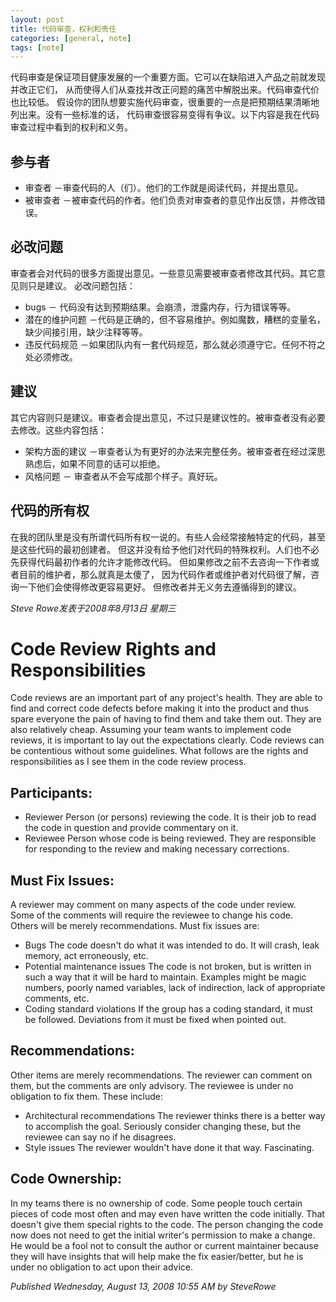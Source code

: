 ```yaml
---
layout: post
title: 代码审查，权利和责任
categories: [general, note]
tags: [note]
---
```


代码审查是保证项目健康发展的一个重要方面。它可以在缺陷进入产品之前就发现并改正它们，
从而使得人们从查找并改正问题的痛苦中解脱出来。代码审查代价也比较低。
假设你的团队想要实施代码审查，很重要的一点是把预期结果清晰地列出来。没有一些标准的话，
代码审查很容易变得有争议。以下内容是我在代码审查过程中看到的权利和义务。

## 参与者 ##
- 审查者 －审查代码的人（们）。他们的工作就是阅读代码，并提出意见。 
- 被审查者 －被审查代码的作者。他们负责对审查者的意见作出反馈，并修改错误。

## 必改问题 ##
审查者会对代码的很多方面提出意见。一些意见需要被审查者修改其代码。其它意见则只是建议。
必改问题包括：

- bugs － 代码没有达到预期结果。会崩溃，泄露内存，行为错误等等。
- 潜在的维护问题 －代码是正确的，但不容易维护。例如魔数，糟糕的变量名，缺少间接引用，缺少注释等等。
- 违反代码规范 －如果团队内有一套代码规范，那么就必须遵守它。任何不符之处必须修改。

## 建议 ##
其它内容则只是建议。审查者会提出意见，不过只是建议性的。被审查者没有必要去修改。这些内容包括：

- 架构方面的建议 －审查者认为有更好的办法来完整任务。被审查者在经过深思熟虑后，如果不同意的话可以拒绝。
- 风格问题 － 审查者从不会写成那个样子。真好玩。

## 代码的所有权 ##
在我的团队里是没有所谓代码所有权一说的。有些人会经常接触特定的代码，甚至是这些代码的最初创建者。
但这并没有给予他们对代码的特殊权利。人们也不必先获得代码最初作者的允许才能修改代码。
但如果修改之前不去咨询一下作者或者目前的维护者，那么就真是太傻了，
因为代码作者或维护者对代码很了解，咨询一下他们会使得修改更容易更好。
但修改者并无义务去遵循得到的建议。

*Steve Rowe发表于2008年8月13日 星期三*

# Code Review Rights and Responsibilities #
Code reviews are an important part of any project's health. They are
able to find and correct code defects before making it into the product
and thus spare everyone the pain of having to find them and take them
out. They are also relatively cheap. Assuming your team wants to
implement code reviews, it is important to lay out the expectations
clearly. Code reviews can be contentious without some guidelines. What
follows are the rights and responsibilities as I see them in the code
review process.

## Participants: ##
- Reviewer Person (or persons) reviewing the code.  It is their job to read the code in question and provide commentary on it.
- Reviewee Person whose code is being reviewed.  They are responsible for responding to the review and making necessary corrections.

## Must Fix Issues: ##

A reviewer may comment on many aspects of the code under review.  
Some of the comments will require the reviewee to change his code.  
Others will be merely recommendations. 
Must fix issues are:

- Bugs The code doesn't do what it was intended to do.  It will crash, leak memory, act erroneously, etc.
- Potential maintenance issues The code is not broken, but is written in such a way that it will be hard to maintain.  Examples might be magic numbers, poorly named variables, lack of indirection, lack of appropriate comments, etc.
- Coding standard violations If the group has a coding standard, it must be followed.  Deviations from it must be fixed when pointed out.

## Recommendations: ##

Other items are merely recommendations.  The reviewer can comment on them, but the comments are only advisory.  The reviewee is under no obligation to fix them.  These include:

- Architectural recommendations The reviewer thinks there is a better way to accomplish the goal.  Seriously consider changing these, but the reviewee can say no if he disagrees.
- Style issues The reviewer wouldn\'t have done it that way.  Fascinating.

## Code Ownership: ##
In my teams there is no ownership of code.  Some people touch certain pieces of code most often and may even have written the code initially.  That doesn\'t give them special rights to the code.  The person changing the code now does not need to get the initial writer's permission to make a change.  He would be a fool not to consult the author or current maintainer because they will have insights that will help make the fix easier/better, but he is under no obligation to act upon their advice. 

*Published Wednesday, August 13, 2008 10:55 AM by SteveRowe*
